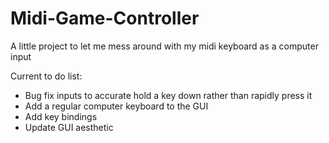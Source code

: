 # Midi-Game-Controller
A little project to let me mess around with my midi keyboard as a computer input

Current to do list:
- Bug fix inputs to accurate hold a key down rather than rapidly press it
- Add a regular computer keyboard to the GUI
- Add key bindings
- Update GUI aesthetic
